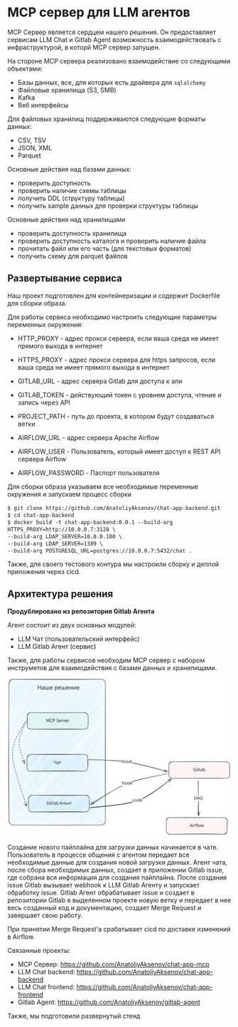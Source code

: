 # MCP сервер для LLM агентов

MCP Сервер является сердцем нашего решения. Он предоставляет сервисам LLM Chat и Gitlab Agent возможность взаимодействовать с инфраструктурой, в которй MCP сервер запущен.

На стороне MCP сервера реализовано взаимодействие со следующими объектами:

- Базы данных, все, для которых есть драйвера для `sqlalchemy`
- Файловые хранилища (S3, SMB)
- Kafka
- Веб интерфейсы

Для файловых хранилищ поддерживаются следующие форматы данных:
- CSV, TSV
- JSON, XML
- Parquet

Основные действия над базами данных:
- проверить доступность
- проверить наличие схемы.таблицы
- получить DDL (структуру таблицы)
- получить sample данных для проверки структуры таблицы

Основные действия над хранилищами
- проверить доступность хранилища
- проверить доступность каталога и проверить наличие файла
- прочитать файл или его часть (для текстовых форматов)
- получить схему для parquet файлов

## Развертывание сервиса

Наш проект подготовлен для контейнеризации и содержит Dockerfile для сборки образа.

Для работы сервиса необходимо настроить следующие параметры переменных окружения:
- HTTP_PROXY - адрес прокси сервера, если ваша среда не имеет прямого выхода в интернет
- HTTPS_PROXY - адрес прокси сервера для https запросов, если ваша среда не имеет прямого выхода в интернет

- GITLAB_URL - адрес сервера Gitlab для доступа к апи
- GITLAB_TOKEN - действующий токен с уровнем доступа, чтение и запись через API
- PROJECT_PATH - путь до проекта, в котором будут создаваться ветки
- AIRFLOW_URL - адрес сервера Apache Airflow
- AIRFLOW_USER - Пользователь, который имеет доступ к REST API сервера Airflow
- AIRFLOW_PASSWORD - Паспорт пользователя


Для сборки образа указываем все необходимые переменные окружения и запускаем процесс сборки
```
$ git clone https://github.com/AnatoliyAksenov/chat-app-backend.git
$ cd chat-app-backend
$ docker build -t chat-app-backend:0.0.1 --build-arg HTTPS_PROXY=http://10.0.0.7:3128 \
--build-arg LDAP_SERVER=10.0.0.100 \
--build-arg LDAP_SERVER=1389 \
--build-arg POSTGRESQL_URL=postgres://10.0.0.7:5432/chat .
```

Также, для своего тестового контура мы настроили сборку и деплой приложения через cicd.

## Архитектура решения

__Продублировано из репозитория Gitlab Агента__

Агент состоит из двух основных модулей:
- LLM Чат (пользовательский интерфейс)
- LLM Gitlab Агент (сервис)

Также, для работы сервисов необходим MCP сервер с набором инструметов для взаимодействия с базами данных и хранилищами.

![scheme](assets/Scheme.svg)

Создание нового пайплайна для загрузки данных начинается в чате.
Пользователь в процессе общения с агентом передает все необходимые данные для создания новой загрузки данных.
Агент чата, после сбора необходимых данных, создает в приложении Gitlab issue, где собрана вся информация для создания пайплайна.
После создания issue Gitlab вызывает webhook к LLM Gitlab Агенту и запускает обработку issue. Gitlab Агент обрабатывает issue и создает в репозитории Gitlab в выделенном проекте новую ветку и передает в нее весь созданный код и документацию, создает Merge Request и завершает свою работу.

При принятии Merge Request'a срабатывает cicd по доставке изменений в Airflow.

Связанные проекты:

- MCP Сервер: https://github.com/AnatoliyAksenov/chat-app-mcp
- LLM Chat backend: https://github.com/AnatoliyAksenov/chat-app-backend
- LLM Chat frontend: https://github.com/AnatoliyAksenov/chat-app-frontend
- Gitlab Agent: https://github.com/AnatoliyAksenov/gitlab-agent


Также, мы подготовили развернутый стенд